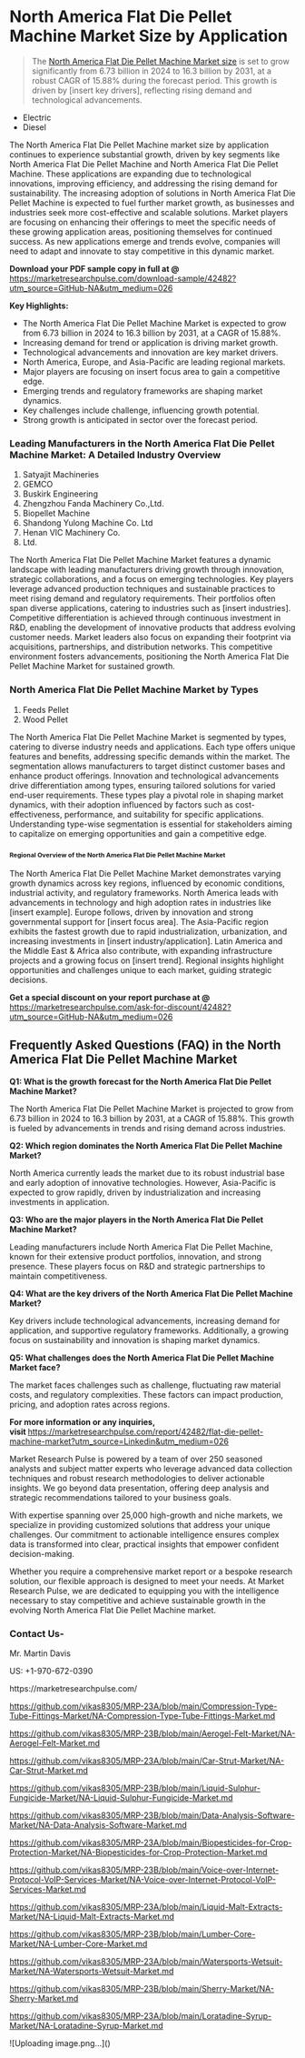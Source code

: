 
<h1>North America Flat Die Pellet Machine Market&nbsp;Size by Application</h1><blockquote><p>The <a href="https://marketresearchpulse.com/download-sample/42482?utm_source=GitHub-NA&amp;utm_medium=026">North America Flat Die Pellet Machine Market size</a> is set to grow significantly from 6.73 billion in 2024 to 16.3 billion by 2031, at a robust CAGR of 15.88% during the forecast period. This growth is driven by [insert key drivers], reflecting rising demand and technological advancements.</p></blockquote><ul><li>Electric<li> Diesel</li></ul><p>The North America Flat Die Pellet Machine market size by application continues to experience substantial growth, driven by key segments like North America Flat Die Pellet Machine and North America Flat Die Pellet Machine. These applications are expanding due to technological innovations, improving efficiency, and addressing the rising demand for sustainability. The increasing adoption of solutions in North America Flat Die Pellet Machine is expected to fuel further market growth, as businesses and industries seek more cost-effective and scalable solutions. Market players are focusing on enhancing their offerings to meet the specific needs of these growing application areas, positioning themselves for continued success. As new applications emerge and trends evolve, companies will need to adapt and innovate to stay competitive in this dynamic market.</p><p><strong>Download your PDF sample copy in full at @ </strong><a href="https://marketresearchpulse.com/download-sample/42482?utm_source=GitHub-NA&amp;utm_medium=026">https://marketresearchpulse.com/download-sample/42482?utm_source=GitHub-NA&amp;utm_medium=026</a></p><p><strong>Key Highlights: </strong></p><ul><li>The North America Flat Die Pellet Machine Market is expected to grow from 6.73 billion in 2024 to 16.3 billion by 2031, at a CAGR of 15.88%.</li><li>Increasing demand for trend or application is driving market growth.</li><li>Technological advancements and innovation are key market drivers.</li><li>North America, Europe, and Asia-Pacific are leading regional markets.</li><li>Major players are focusing on insert focus area to gain a competitive edge.</li><li>Emerging trends and regulatory frameworks are shaping market dynamics.</li><li>Key challenges include challenge, influencing growth potential.</li><li>Strong growth is anticipated in sector over the forecast period.</li></ul><h3>Leading Manufacturers in the North America Flat Die Pellet Machine Market: A Detailed Industry Overview</h3><ol><li>Satyajit Machineries</li><li>GEMCO</li><li>Buskirk Engineering</li><li>Zhengzhou Fanda Machinery Co.,Ltd.</li><li>Biopellet Machine</li><li>Shandong Yulong Machine Co. Ltd</li><li>Henan VIC Machinery Co.</li><li>Ltd.</li></ol><div class="flex max-w-full flex-col flex-grow"><div class="min-h-8 text-message flex w-full flex-col items-end gap-2 whitespace-normal break-words [.text-message+&amp;]:mt-5" dir="auto" data-message-author-role="assistant" data-message-id="fd8432e4-4910-450d-b182-61b7bfb0a01f" data-message-model-slug="gpt-4o"><div class="flex w-full flex-col gap-1 empty:hidden first:pt-[3px]"><div class="markdown prose w-full break-words dark:prose-invert light"><p>The North America Flat Die Pellet Machine Market features a dynamic landscape with leading manufacturers driving growth through innovation, strategic collaborations, and a focus on emerging technologies. Key players leverage advanced production techniques and sustainable practices to meet rising demand and regulatory requirements. Their portfolios often span diverse applications, catering to industries such as [insert industries]. Competitive differentiation is achieved through continuous investment in R&amp;D, enabling the development of innovative products that address evolving customer needs. Market leaders also focus on expanding their footprint via acquisitions, partnerships, and distribution networks. This competitive environment fosters advancements, positioning the North America Flat Die Pellet Machine Market for sustained growth.</p></div></div></div></div><h3>North America Flat Die Pellet Machine Market by Types</h3><ol><li>Feeds Pellet<li> Wood Pellet</li></ol><div class="flex max-w-full flex-col flex-grow"><div class="min-h-8 text-message flex w-full flex-col items-end gap-2 whitespace-normal break-words [.text-message+&amp;]:mt-5" dir="auto" data-message-author-role="assistant" data-message-id="084470be-0bb7-4664-bddf-5156b4f41249" data-message-model-slug="gpt-4o-mini"><div class="flex w-full flex-col gap-1 empty:hidden first:pt-[3px]"><div class="markdown prose w-full break-words dark:prose-invert light"><p>The North America Flat Die Pellet Machine Market is segmented by types, catering to diverse industry needs and applications. Each type offers unique features and benefits, addressing specific demands within the market. The segmentation allows manufacturers to target distinct customer bases and enhance product offerings. Innovation and technological advancements drive differentiation among types, ensuring tailored solutions for varied end-user requirements. These types play a pivotal role in shaping market dynamics, with their adoption influenced by factors such as cost-effectiveness, performance, and suitability for specific applications. Understanding type-wise segmentation is essential for stakeholders aiming to capitalize on emerging opportunities and gain a competitive edge.</p></div></div></div></div><h3><span style="font-size: 11px;">Regional Overview of the North America Flat Die Pellet Machine Market</span></h3><div class="flex max-w-full flex-col flex-grow"><div class="min-h-8 text-message flex w-full flex-col items-end gap-2 whitespace-normal break-words [.text-message+&amp;]:mt-5" dir="auto" data-message-author-role="assistant" data-message-id="e9038762-ce64-4e30-91c9-9bd413514231" data-message-model-slug="gpt-4o-mini"><div class="flex w-full flex-col gap-1 empty:hidden first:pt-[3px]"><div class="markdown prose w-full break-words dark:prose-invert light"><p>The North America Flat Die Pellet Machine Market demonstrates varying growth dynamics across key regions, influenced by economic conditions, industrial activity, and regulatory frameworks. North America leads with advancements in technology and high adoption rates in industries like [insert example]. Europe follows, driven by innovation and strong governmental support for [insert focus area]. The Asia-Pacific region exhibits the fastest growth due to rapid industrialization, urbanization, and increasing investments in [insert industry/application]. Latin America and the Middle East &amp; Africa also contribute, with expanding infrastructure projects and a growing focus on [insert trend]. Regional insights highlight opportunities and challenges unique to each market, guiding strategic decisions.</p></div></div></div></div><p><strong>Get a special discount on your report purchase at @ </strong><a href="https://marketresearchpulse.com/ask-for-discount/42482?utm_source=GitHub-NA&amp;utm_medium=026">https://marketresearchpulse.com/ask-for-discount/42482?utm_source=GitHub-NA&amp;utm_medium=026</a></p><h2>Frequently Asked Questions (FAQ) in the North America Flat Die Pellet Machine Market</h2><p><strong>Q1: What is the growth forecast for the North America Flat Die Pellet Machine Market?</strong></p><p>The North America Flat Die Pellet Machine Market is projected to grow from 6.73 billion in 2024 to 16.3 billion by 2031, at a CAGR of 15.88%. This growth is fueled by advancements in trends and rising demand across industries.</p><p><strong>Q2: Which region dominates the North America Flat Die Pellet Machine Market?</strong></p><p>North America currently leads the market due to its robust industrial base and early adoption of innovative technologies. However, Asia-Pacific is expected to grow rapidly, driven by industrialization and increasing investments in application.</p><p><strong>Q3: Who are the major players in the North America Flat Die Pellet Machine Market?</strong></p><p>Leading manufacturers include North America Flat Die Pellet Machine, known for their extensive product portfolios, innovation, and strong presence. These players focus on R&amp;D and strategic partnerships to maintain competitiveness.</p><p><strong>Q4: What are the key drivers of the North America Flat Die Pellet Machine Market?</strong></p><p>Key drivers include technological advancements, increasing demand for application, and supportive regulatory frameworks. Additionally, a growing focus on sustainability and innovation is shaping market dynamics.</p><p><strong>Q5: What challenges does the North America Flat Die Pellet Machine Market face?</strong></p><p>The market faces challenges such as challenge, fluctuating raw material costs, and regulatory complexities. These factors can impact production, pricing, and adoption rates across regions.</p><p><strong>For more information or any inquiries, visit&nbsp;</strong><a href="https://marketresearchpulse.com/report/42482/flat-die-pellet-machine-market?utm_source=Linkedin&utm_medium=026">https://marketresearchpulse.com/report/42482/flat-die-pellet-machine-market?utm_source=Linkedin&utm_medium=026</a></p><p>Market Research Pulse is powered by a team of over 250 seasoned analysts and subject matter experts who leverage advanced data collection techniques and robust research methodologies to deliver actionable insights. We go beyond data presentation, offering deep analysis and strategic recommendations tailored to your business goals.</p><p>With expertise spanning over 25,000 high-growth and niche markets, we specialize in providing customized solutions that address your unique challenges. Our commitment to actionable intelligence ensures complex data is transformed into clear, practical insights that empower confident decision-making.</p><p>Whether you require a comprehensive market report or a bespoke research solution, our flexible approach is designed to meet your needs. At Market Research Pulse, we are dedicated to equipping you with the intelligence necessary to stay competitive and achieve sustainable growth in the evolving North America Flat Die Pellet Machine market.</p><h3><strong>Contact Us-</strong></h3><p>Mr. Martin Davis</p><p>US: +1-970-672-0390</p><p>https://marketresearchpulse.com/</p><p><a href="https://github.com/vikas8305/MRP-23A/blob/main/Compression-Type-Tube-Fittings-Market/NA-Compression-Type-Tube-Fittings-Market.md">https://github.com/vikas8305/MRP-23A/blob/main/Compression-Type-Tube-Fittings-Market/NA-Compression-Type-Tube-Fittings-Market.md</a></p><p><a href="https://github.com/vikas8305/MRP-23B/blob/main/Aerogel-Felt-Market/NA-Aerogel-Felt-Market.md">https://github.com/vikas8305/MRP-23B/blob/main/Aerogel-Felt-Market/NA-Aerogel-Felt-Market.md</a></p><p><a href="https://github.com/vikas8305/MRP-23A/blob/main/Car-Strut-Market/NA-Car-Strut-Market.md">https://github.com/vikas8305/MRP-23A/blob/main/Car-Strut-Market/NA-Car-Strut-Market.md</a></p><p><a href="https://github.com/vikas8305/MRP-23B/blob/main/Liquid-Sulphur-Fungicide-Market/NA-Liquid-Sulphur-Fungicide-Market.md">https://github.com/vikas8305/MRP-23B/blob/main/Liquid-Sulphur-Fungicide-Market/NA-Liquid-Sulphur-Fungicide-Market.md</a></p><p><a href="https://github.com/vikas8305/MRP-23B/blob/main/Data-Analysis-Software-Market/NA-Data-Analysis-Software-Market.md">https://github.com/vikas8305/MRP-23B/blob/main/Data-Analysis-Software-Market/NA-Data-Analysis-Software-Market.md</a></p><p><a href="https://github.com/vikas8305/MRP-23A/blob/main/Biopesticides-for-Crop-Protection-Market/NA-Biopesticides-for-Crop-Protection-Market.md">https://github.com/vikas8305/MRP-23A/blob/main/Biopesticides-for-Crop-Protection-Market/NA-Biopesticides-for-Crop-Protection-Market.md</a></p><p><a href="https://github.com/vikas8305/MRP-23B/blob/main/Voice-over-Internet-Protocol-VoIP-Services-Market/NA-Voice-over-Internet-Protocol-VoIP-Services-Market.md">https://github.com/vikas8305/MRP-23B/blob/main/Voice-over-Internet-Protocol-VoIP-Services-Market/NA-Voice-over-Internet-Protocol-VoIP-Services-Market.md</a></p><p><a href="https://github.com/vikas8305/MRP-23A/blob/main/Liquid-Malt-Extracts-Market/NA-Liquid-Malt-Extracts-Market.md">https://github.com/vikas8305/MRP-23A/blob/main/Liquid-Malt-Extracts-Market/NA-Liquid-Malt-Extracts-Market.md</a></p><p><a href="https://github.com/vikas8305/MRP-23B/blob/main/Lumber-Core-Market/NA-Lumber-Core-Market.md">https://github.com/vikas8305/MRP-23B/blob/main/Lumber-Core-Market/NA-Lumber-Core-Market.md</a></p><p><a href="https://github.com/vikas8305/MRP-23A/blob/main/Watersports-Wetsuit-Market/NA-Watersports-Wetsuit-Market.md">https://github.com/vikas8305/MRP-23A/blob/main/Watersports-Wetsuit-Market/NA-Watersports-Wetsuit-Market.md</a></p><p><a href="https://github.com/vikas8305/MRP-23B/blob/main/Sherry-Market/NA-Sherry-Market.md">https://github.com/vikas8305/MRP-23B/blob/main/Sherry-Market/NA-Sherry-Market.md</a></p><p><a href="https://github.com/vikas8305/MRP-23A/blob/main/Loratadine-Syrup-Market/NA-Loratadine-Syrup-Market.md">https://github.com/vikas8305/MRP-23A/blob/main/Loratadine-Syrup-Market/NA-Loratadine-Syrup-Market.md</a></p>
![Uploading image.png…]()
